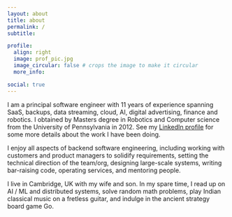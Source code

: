 ```yaml
---
layout: about
title: about
permalink: /
subtitle:

profile:
  align: right
  image: prof_pic.jpg
  image_circular: false # crops the image to make it circular
  more_info:

social: true
---
```


I am a principal software engineer with 11 years of experience spanning SaaS, backups, data streaming, cloud, AI, digital advertising, finance and robotics. I obtained by Masters degree in Robotics and Computer science from the University of Pennsylvania in 2012. See my <a href="https://www.linkedin.com/in/gokul-ramanan-subramanian-30b4b018">LinkedIn profile</a> for some more details about the work I have been doing.

I enjoy all aspects of backend software engineering, including working with customers and product managers to solidify requirements, setting the technical direction of the team/org, designing large-scale systems, writing bar-raising code, operating services, and mentoring people.

I live in Cambridge, UK with my wife and son. In my spare time, I read up on AI / ML and distributed systems, solve random math problems, play Indian classical music on a fretless guitar, and indulge in the ancient strategy board game Go.
